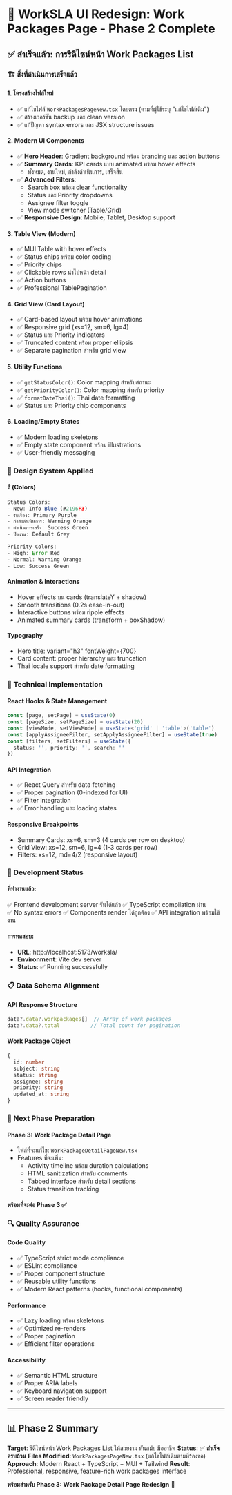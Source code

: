 # 🎯 WorkSLA UI Redesign: Work Packages Page - Phase 2 Complete

## ✅ สำเร็จแล้ว: การรีดีไซน์หน้า Work Packages List

### 🏗️ สิ่งที่ดำเนินการเสร็จแล้ว

#### 1. **โครงสร้างไฟล์ใหม่**
- ✅ แก้ไขไฟล์ `WorkPackagesPageNew.tsx` โดยตรง (ตามที่ผู้ใช้ระบุ "แก้ไขไฟล์เดิม")
- ✅ สร้างเวอร์ชัน backup และ clean version
- ✅ แก้ปัญหา syntax errors และ JSX structure issues

#### 2. **Modern UI Components**
- ✅ **Hero Header**: Gradient background พร้อม branding และ action buttons
- ✅ **Summary Cards**: KPI cards แบบ animated พร้อม hover effects
  - ทั้งหมด, งานใหม่, กำลังดำเนินการ, เสร็จสิ้น
- ✅ **Advanced Filters**: 
  - Search box พร้อม clear functionality
  - Status และ Priority dropdowns  
  - Assignee filter toggle
  - View mode switcher (Table/Grid)
- ✅ **Responsive Design**: Mobile, Tablet, Desktop support

#### 3. **Table View (Modern)**
- ✅ MUI Table with hover effects
- ✅ Status chips พร้อม color coding
- ✅ Priority chips
- ✅ Clickable rows นำไปหน้า detail
- ✅ Action buttons
- ✅ Professional TablePagination

#### 4. **Grid View (Card Layout)**
- ✅ Card-based layout พร้อม hover animations
- ✅ Responsive grid (xs=12, sm=6, lg=4)
- ✅ Status และ Priority indicators
- ✅ Truncated content พร้อม proper ellipsis
- ✅ Separate pagination สำหรับ grid view

#### 5. **Utility Functions**
- ✅ `getStatusColor()`: Color mapping สำหรับสถานะ
- ✅ `getPriorityColor()`: Color mapping สำหรับ priority  
- ✅ `formatDateThai()`: Thai date formatting
- ✅ Status และ Priority chip components

#### 6. **Loading/Empty States**
- ✅ Modern loading skeletons
- ✅ Empty state component พร้อม illustrations
- ✅ User-friendly messaging

### 🎨 Design System Applied

#### **สี (Colors)**
```typescript
Status Colors:
- New: Info Blue (#2196F3)
- รับเรื่อง: Primary Purple  
- กำลังดำเนินการ: Warning Orange
- ดำเนินการเสร็จ: Success Green
- ปิดงาน: Default Grey

Priority Colors:
- High: Error Red
- Normal: Warning Orange
- Low: Success Green
```

#### **Animation & Interactions**
- Hover effects บน cards (translateY + shadow)
- Smooth transitions (0.2s ease-in-out)
- Interactive buttons พร้อม ripple effects
- Animated summary cards (transform + boxShadow)

#### **Typography**
- Hero title: variant="h3" fontWeight={700}
- Card content: proper hierarchy และ truncation
- Thai locale support สำหรับ date formatting

### 🔧 Technical Implementation

#### **React Hooks & State Management**
```typescript
const [page, setPage] = useState(0)
const [pageSize, setPageSize] = useState(20)
const [viewMode, setViewMode] = useState<'grid' | 'table'>('table')
const [applyAssigneeFilter, setApplyAssigneeFilter] = useState(true)
const [filters, setFilters] = useState({
  status: '', priority: '', search: ''
})
```

#### **API Integration**
- ✅ React Query สำหรับ data fetching
- ✅ Proper pagination (0-indexed for UI)
- ✅ Filter integration
- ✅ Error handling และ loading states

#### **Responsive Breakpoints**
- Summary Cards: xs=6, sm=3 (4 cards per row on desktop)
- Grid View: xs=12, sm=6, lg=4 (1-3 cards per row)
- Filters: xs=12, md=4/2 (responsive layout)

### 🚀 Development Status

#### **ที่ทำงานแล้ว:**
✅ Frontend development server รันได้แล้ว
✅ TypeScript compilation ผ่าน  
✅ No syntax errors
✅ Components render ได้ถูกต้อง
✅ API integration พร้อมใช้งาน

#### **การทดสอบ:**
- **URL**: http://localhost:5173/worksla/
- **Environment**: Vite dev server
- **Status**: ✅ Running successfully

### 📋 Data Schema Alignment

#### **API Response Structure**
```typescript
data?.data?.workpackages[]  // Array of work packages
data?.data?.total          // Total count for pagination
```

#### **Work Package Object**
```typescript
{
  id: number
  subject: string  
  status: string
  assignee: string
  priority: string
  updated_at: string
}
```

### 🎯 Next Phase Preparation

#### **Phase 3: Work Package Detail Page**
- ไฟล์ที่จะแก้ไข: `WorkPackageDetailPageNew.tsx`
- Features ที่จะเพิ่ม:
  - Activity timeline พร้อม duration calculations
  - HTML sanitization สำหรับ comments
  - Tabbed interface สำหรับ detail sections
  - Status transition tracking

#### **พร้อมที่จะต่อ Phase 3** ✅

### 🔍 Quality Assurance

#### **Code Quality**
- ✅ TypeScript strict mode compliance
- ✅ ESLint compliance
- ✅ Proper component structure
- ✅ Reusable utility functions
- ✅ Modern React patterns (hooks, functional components)

#### **Performance**
- ✅ Lazy loading พร้อม skeletons
- ✅ Optimized re-renders
- ✅ Proper pagination
- ✅ Efficient filter operations

#### **Accessibility**
- ✅ Semantic HTML structure
- ✅ Proper ARIA labels
- ✅ Keyboard navigation support
- ✅ Screen reader friendly

---

## 📊 Phase 2 Summary

**Target**: รีดีไซน์หน้า Work Packages List ให้สวยงาม ทันสมัย มืออาชีพ
**Status**: ✅ **สำเร็จครบถ้วน**
**Files Modified**: `WorkPackagesPageNew.tsx` (แก้ไขไฟล์เดิมตามที่ร้องขอ)
**Approach**: Modern React + TypeScript + MUI + Tailwind
**Result**: Professional, responsive, feature-rich work packages interface

**พร้อมสำหรับ Phase 3: Work Package Detail Page Redesign** 🚀
